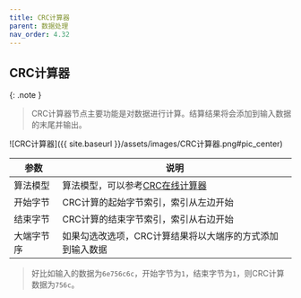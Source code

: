 ```yaml
---
title: CRC计算器
parent: 数据处理
nav_order: 4.32
---
```


## CRC计算器

{: .note }
> CRC计算器节点主要功能是对数据进行计算。结算结果将会添加到输入数据的末尾并输出。

![CRC计算器]({{ site.baseurl }}/assets/images/CRC计算器.png#pic_center)

|参数|说明|
|---|---|
|算法模型|算法模型，可以参考[CRC在线计算器](http://www.ip33.com/crc.html)|
|开始字节|CRC计算的起始字节索引，索引从左边开始|
|结束字节|CRC计算的结束字节索引，索引从右边开始|
|大端字节序|如果勾选改选项，CRC计算结果将以大端序的方式添加到输入数据|

> 好比如输入的数据为`6e756c6c`，开始字节为`1`，结束字节为`1`，则CRC计算数据为`756c`。
